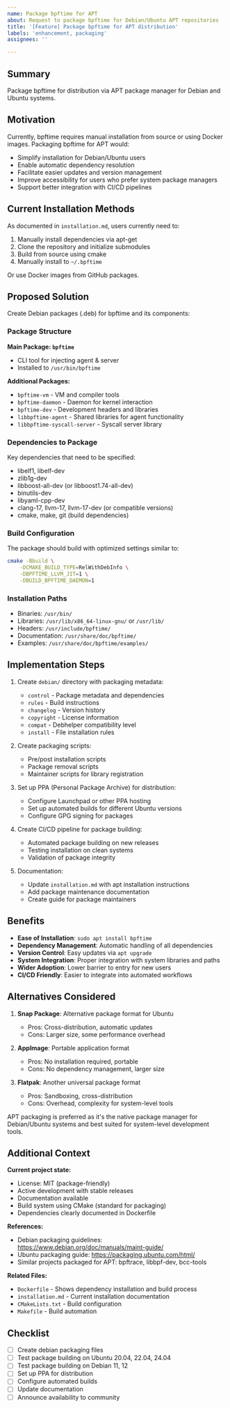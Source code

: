 ```yaml
---
name: Package bpftime for APT
about: Request to package bpftime for Debian/Ubuntu APT repositories
title: '[Feature] Package bpftime for APT distribution'
labels: 'enhancement, packaging'
assignees: ''

---
```


## Summary

Package bpftime for distribution via APT package manager for Debian and Ubuntu systems.

## Motivation

Currently, bpftime requires manual installation from source or using Docker images. Packaging bpftime for APT would:
- Simplify installation for Debian/Ubuntu users
- Enable automatic dependency resolution
- Facilitate easier updates and version management
- Improve accessibility for users who prefer system package managers
- Support better integration with CI/CD pipelines

## Current Installation Methods

As documented in `installation.md`, users currently need to:
1. Manually install dependencies via apt-get
2. Clone the repository and initialize submodules
3. Build from source using cmake
4. Manually install to `~/.bpftime`

Or use Docker images from GitHub packages.

## Proposed Solution

Create Debian packages (.deb) for bpftime and its components:

### Package Structure

**Main Package: `bpftime`**
- CLI tool for injecting agent & server
- Installed to `/usr/bin/bpftime`

**Additional Packages:**
- `bpftime-vm` - VM and compiler tools
- `bpftime-daemon` - Daemon for kernel interaction
- `bpftime-dev` - Development headers and libraries
- `libbpftime-agent` - Shared libraries for agent functionality
- `libbpftime-syscall-server` - Syscall server library

### Dependencies to Package

Key dependencies that need to be specified:
- libelf1, libelf-dev
- zlib1g-dev
- libboost-all-dev (or libboost1.74-all-dev)
- binutils-dev
- libyaml-cpp-dev
- clang-17, llvm-17, llvm-17-dev (or compatible versions)
- cmake, make, git (build dependencies)

### Build Configuration

The package should build with optimized settings similar to:
```bash
cmake -Bbuild \
    -DCMAKE_BUILD_TYPE=RelWithDebInfo \
    -DBPFTIME_LLVM_JIT=1 \
    -DBUILD_BPFTIME_DAEMON=1
```

### Installation Paths

- Binaries: `/usr/bin/`
- Libraries: `/usr/lib/x86_64-linux-gnu/` or `/usr/lib/`
- Headers: `/usr/include/bpftime/`
- Documentation: `/usr/share/doc/bpftime/`
- Examples: `/usr/share/doc/bpftime/examples/`

## Implementation Steps

1. Create `debian/` directory with packaging metadata:
   - `control` - Package metadata and dependencies
   - `rules` - Build instructions
   - `changelog` - Version history
   - `copyright` - License information
   - `compat` - Debhelper compatibility level
   - `install` - File installation rules

2. Create packaging scripts:
   - Pre/post installation scripts
   - Package removal scripts
   - Maintainer scripts for library registration

3. Set up PPA (Personal Package Archive) for distribution:
   - Configure Launchpad or other PPA hosting
   - Set up automated builds for different Ubuntu versions
   - Configure GPG signing for packages

4. Create CI/CD pipeline for package building:
   - Automated package building on new releases
   - Testing installation on clean systems
   - Validation of package integrity

5. Documentation:
   - Update `installation.md` with apt installation instructions
   - Add package maintenance documentation
   - Create guide for package maintainers

## Benefits

- **Ease of Installation**: `sudo apt install bpftime`
- **Dependency Management**: Automatic handling of all dependencies
- **Version Control**: Easy updates via `apt upgrade`
- **System Integration**: Proper integration with system libraries and paths
- **Wider Adoption**: Lower barrier to entry for new users
- **CI/CD Friendly**: Easier to integrate into automated workflows

## Alternatives Considered

1. **Snap Package**: Alternative package format for Ubuntu
   - Pros: Cross-distribution, automatic updates
   - Cons: Larger size, some performance overhead

2. **AppImage**: Portable application format
   - Pros: No installation required, portable
   - Cons: No dependency management, larger size

3. **Flatpak**: Another universal package format
   - Pros: Sandboxing, cross-distribution
   - Cons: Overhead, complexity for system-level tools

APT packaging is preferred as it's the native package manager for Debian/Ubuntu systems and best suited for system-level development tools.

## Additional Context

**Current project state:**
- License: MIT (package-friendly)
- Active development with stable releases
- Documentation available
- Build system using CMake (standard for packaging)
- Dependencies clearly documented in Dockerfile

**References:**
- Debian packaging guidelines: https://www.debian.org/doc/manuals/maint-guide/
- Ubuntu packaging guide: https://packaging.ubuntu.com/html/
- Similar projects packaged for APT: bpftrace, libbpf-dev, bcc-tools

**Related Files:**
- `Dockerfile` - Shows dependency installation and build process
- `installation.md` - Current installation documentation
- `CMakeLists.txt` - Build configuration
- `Makefile` - Build automation

## Checklist

- [ ] Create debian packaging files
- [ ] Test package building on Ubuntu 20.04, 22.04, 24.04
- [ ] Test package building on Debian 11, 12
- [ ] Set up PPA for distribution
- [ ] Configure automated builds
- [ ] Update documentation
- [ ] Announce availability to community
